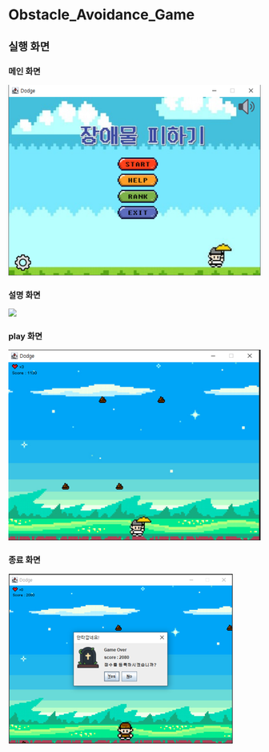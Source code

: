 # Obstacle_Avoidance_Game

## 실행 화면

### 메인 화면
![](readme/main.png)
### 설명 화면
![](readme/description.png)
### play 화면
![](readme/play.png)
### 종료 화면
![](readme/end.png)

